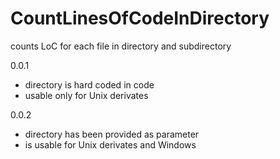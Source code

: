 # CountLinesOfCodeInDirectory
counts LoC for each file in directory and subdirectory

0.0.1
- directory is hard coded in code
- usable only for Unix derivates

0.0.2
  - directory has been provided as parameter
  - is usable for Unix derivates and Windows
